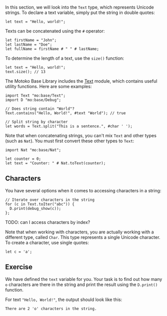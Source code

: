 In this section, we will look into the `Text` type, which represents Unicode strings. To declare
a text variable, simply put the string in double quotes:

```motoko
let text = "Hello, world!";
```

Texts can be concatenated using the `#` operator:

```motoko
let firstName = "John";
let lastName = "Doe";
let fullName = firstName # " " # lastName;
```

To determine the length of a text, use the `size()` function:

```motoko
let text = "Hello, world!";
text.size(); // 13
```

The Motoko Base Library includes the [Text](https://internetcomputer.org/docs/current/motoko/main/base/Text)
module, which contains useful utility functions. Here are some examples:

```motoko
import Text "mo:base/Text";
import D "mo:base/Debug";

// Does string contain "World"?
Text.contains("Hello, World!", #text "World"); // true

// Split string by character
let words = Text.split("This is a sentence.", #char ' ');

```

Note that when concatenating strings, you can't mix `Text` and other types (such as `Nat`). You must
first convert these other types to `Text`:

```motoko
import Nat "mo:base/Nat";

let counter = 0;
let text = "Counter: " # Nat.toText(counter);
```

## Characters

You have several options when it comes to accessing characters in a string:

```motoko
// Iterate over characters in the string
for (c in Text.toIter("abc")) {
  D.print(debug_show(c));
};
```

TODO: can I access characters by index?

Note that when working with characters, you are actually working with a different type, called
`Char`. This type represents a single Unicode character. To create a character, use single quotes:

```motoko
let c = 'a';
```

## Exercise

We have defined the `text` variable for you. Your task is to find out how many `o` characters are
there in the string and print the result using the `D.print()` function.

For text `"Hello, World!"`, the output should look like this:

```
There are 2 'o' characters in the string.
```
